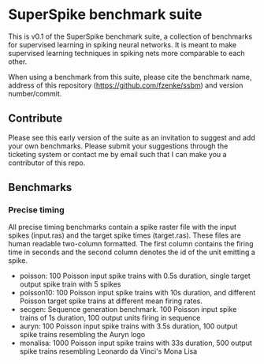 # SuperSpike benchmark suite

This is v0.1 of the SuperSpike benchmark suite, a collection of benchmarks for
supervised learning in spiking neural networks. It is meant to make supervised
learning techniques in spiking nets more comparable to each other.

When using a benchmark from this suite, please cite the benchmark name, address
of this repository (https://github.com/fzenke/ssbm) and version number/commit.


## Contribute 

Please see this early version of the suite as an invitation to suggest and add
your own benchmarks. Please submit your suggestions through the ticketing
system or contact me by email such that I can make you a contributor of this 
repo.


## Benchmarks 

### Precise timing 

All precise timing benchmarks contain a spike raster file with the input spikes
(input.ras) and the target spike times (target.ras). These files are human
readable two-column formatted. The first column contains the firing time in
seconds and the second column denotes the id of the unit emitting a spike.

* poisson: 100 Poisson input spike trains with 0.5s duration, single target
  output spike train with 5 spikes
* poisson10: 100 Poisson input spike trains with 10s duration, and different
  Poisson target spike trains at different mean firing rates.
* secgen: Sequence generation benchmark. 100 Poisson input spike trains of 1s
  duration, 100 output units firing in sequence
* auryn: 100 Poisson input spike trains with 3.5s duration, 100 output spike
  trains resembling the Auryn logo
* monalisa: 1000 Poisson input spike trains with 33s duration, 500 output spike
  trains resembling Leonardo da Vinci's Mona Lisa
